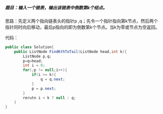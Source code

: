 ##### 题目：输入一个链表，输出该链表中倒数第k个结点。 

思路：先定义两个指向链表头的指针p ,q；先令一个指针指向第k节点，然后两个指针同时向后移动，最后p指向的即为倒数第k个节点。当k为零或节点为空返回。 

代码：

```java
public class Solution{
    public ListNode FindKthToTail(ListNode head,int k){
        ListNode p,q;
        p=q=head;
        int i = 0;
        for(;p != null;i++){
            if(i >= k){
                q = q.next;
            }
            p = p.next;
        }
        rerutn i < k ? null : q;
    }
}
```



